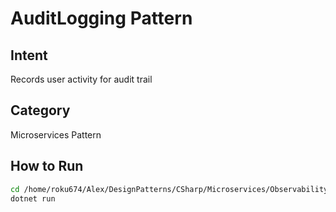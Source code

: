 # AuditLogging Pattern

## Intent
Records user activity for audit trail

## Category
Microservices Pattern

## How to Run
```bash
cd /home/roku674/Alex/DesignPatterns/CSharp/Microservices/Observability/AuditLogging
dotnet run
```
